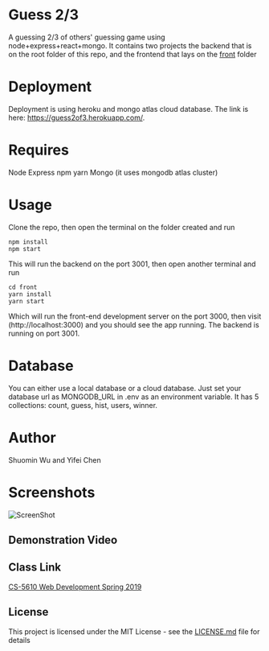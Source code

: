 # Guess 2/3

A guessing 2/3 of others' guessing game using node+express+react+mongo.
It contains two projects the backend that is on the root folder of this repo, and the frontend that lays on the [front](./front) folder

# Deployment

Deployment is using heroku and mongo atlas cloud database. The link is here: https://guess2of3.herokuapp.com/.

# Requires

Node
Express
npm
yarn
Mongo (it uses mongodb atlas cluster)

# Usage

Clone the repo, then open the terminal on the folder created and run

```
npm install
npm start
```

This will run the backend on the port 3001, then open another terminal and run

```
cd front
yarn install
yarn start
```

Which will run the front-end development server on the port 3000, then visit (http://localhost:3000) and you should see the app running. The backend is running on port 3001.

# Database

You can either use a local database or a cloud database. Just set your database url as MONGODB_URL in .env as an environment variable. It has 5 collections: count, guess, hist, users, winner.


# Author
Shuomin Wu and Yifei Chen

# Screenshots
![ScreenShot](https://github.com/simonwux/simonwux.github.io/blob/master/screenshot/1.PNG)

## Demonstration Video


## Class Link
[CS-5610 Web Development Spring 2019](http://johnguerra.co/classes/webDevelopment_spring_2019/)

## License

This project is licensed under the MIT License - see the [LICENSE.md](LICENSE.md) file for details
